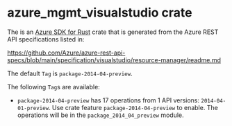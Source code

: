# azure_mgmt_visualstudio crate

The is an [Azure SDK for Rust](https://github.com/Azure/azure-sdk-for-rust) crate that is generated from the Azure REST API specifications listed in:

https://github.com/Azure/azure-rest-api-specs/blob/main/specification/visualstudio/resource-manager/readme.md

The default `Tag` is `package-2014-04-preview`.

The following `Tag`s are available:

- `package-2014-04-preview` has 17 operations from 1 API versions: `2014-04-01-preview`. Use crate feature `package-2014-04-preview` to enable. The operations will be in the `package_2014_04_preview` module.